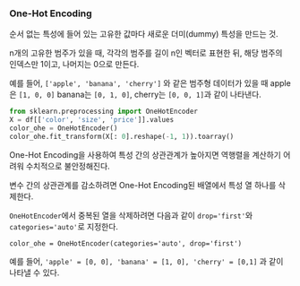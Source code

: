 ### One-Hot Encoding

순서 없는 특성에 들어 있는 고유한 값마다 새로운 더미(dummy) 특성을 만드는 것.

n개의 고유한 범주가 있을 때, 각각의 범주를 길이 n인 벡터로 표현한 뒤, 해당 범주의 인덱스만 1이고, 나머지는 0으로 만든다.

예를 들어, `['apple', 'banana', 'cherry']` 와 같은 범주형 데이터가 있을 때
apple은 `[1, 0, 0]` banana는 `[0, 1, 0]`, cherry는 `[0, 0, 1]`과 같이 나타낸다.

```python
from sklearn.preprocessing import OneHotEncoder
X = df[['color', 'size', 'price']].values
color_ohe = OneHotEncoder()
color_ohe.fit_transform(X[: 0].reshape(-1, 1)).toarray()
```

One-Hot Encoding을 사용하여 특성 간의 상관관계가 높아지면 역행렬을 계산하기 어려워 수치적으로 불안정해진다.

변수 간의 상관관계를 감소하려면 One-Hot Encoding된 배열에서 특성 열 하나를 삭제한다.

`OneHotEncoder`에서 중복된 열을 삭제하려면 다음과 같이 `drop='first'`와 `categories='auto'`로 지정한다.

`color_ohe = OneHotEncoder(categories='auto', drop='first')`

예를 들어, `'apple' = [0, 0], 'banana' = [1, 0], 'cherry' = [0,1]` 과 같이 나타낼 수 있다.

